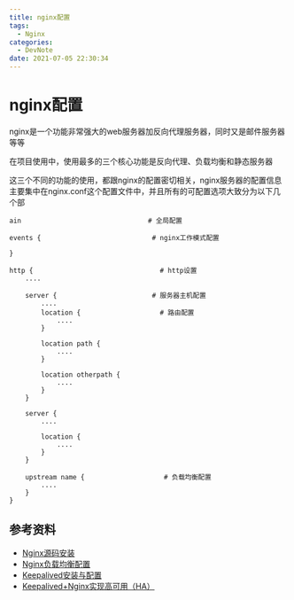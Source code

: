 ```yaml
---
title: nginx配置
tags:
  - Nginx
categories:
  - DevNote 
date: 2021-07-05 22:30:34
---
```

# nginx配置

nginx是一个功能非常强大的web服务器加反向代理服务器，同时又是邮件服务器等等

在项目使用中，使用最多的三个核心功能是反向代理、负载均衡和静态服务器

这三个不同的功能的使用，都跟nginx的配置密切相关，nginx服务器的配置信息主要集中在nginx.conf这个配置文件中，并且所有的可配置选项大致分为以下几个部

```nginx
ain                                # 全局配置

events {                            # nginx工作模式配置

}

http {                                # http设置
    ....

    server {                        # 服务器主机配置
        ....
        location {                    # 路由配置
            ....
        }

        location path {
            ....
        }

        location otherpath {
            ....
        }
    }

    server {
        ....

        location {
            ....
        }
    }

    upstream name {                    # 负载均衡配置
        ....
    }
}
```

## 参考资料
- [Nginx源码安装](https://blog.csdn.net/xyang81/article/details/51476293)
- [Nginx负载均衡配置](https://blog.csdn.net/xyang81/article/details/51702900)
- [Keepalived安装与配置](https://blog.csdn.net/xyang81/article/details/52554398)
- [Keepalived+Nginx实现高可用（HA）](https://blog.csdn.net/xyang81/article/details/52556886)